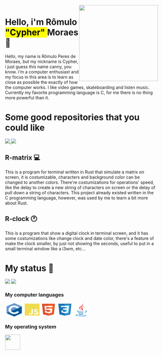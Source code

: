 <img align="right" width="260" height="250" src="https://media0.giphy.com/media/2IudUHdI075HL02Pkk/giphy.gif?cid=ecf05e47zfvkx09jcvinzxgzu1k5u3hq0c8451bqf8w70uub&ep=v1_gifs_search&rid=giphy.gif&ct=g">

<h1>Hello, i'm Rômulo <mark> "Cypher" </mark> Moraes 👋</h1>


Hello, my name is Rômulo Peres de Moraes, but my nickname is Cypher, i just guess this name canny, you know. i'm a computer enthusiast and my focus in
this area is to learn as close as possible the exactly of how the computer works. I like video games, skateboarding and listen music. Currently my
favorite programming language is C, for me there is no thing more powerful than it.

<h1>Some good repositories that you could like</h1>

<div>
   <!--
   <a href="https://github.com/Romulo-Moraes/Assembly-Toolkit">
      <img height="95px" src="https://github-readme-stats.vercel.app/api/pin/?username=Romulo-Moraes&repo=Assembly-Toolkit&theme=tokyonight">
   </a>
   -->
   <a href="https://github.com/Romulo-Moraes/R-matrix">
      <img height="95px" src="https://github-readme-stats.vercel.app/api/pin/?username=Romulo-Moraes&repo=R-matrix&theme=tokyonight">
   </a>
   <a href="https://github.com/Romulo-Moraes/R-clock">
      <img height="95px" src="https://github-readme-stats.vercel.app/api/pin/?username=Romulo-Moraes&repo=R-clock&theme=tokyonight">
   </a>
   <!--
   <a href="https://github.com/Romulo-Moraes/Holiday">
      <img height="95px" src="https://github-readme-stats.vercel.app/api/pin/?username=Romulo-Moraes&repo=Holiday&theme=tokyonight">
   </a>
   -->
</div>

<!--
<h2>Assembly-Toolkit ⚙️</h2>
Assembly-Tool kit is a framework for low level programming made when i was learning this type of tool, but i still 
developing it today too. This project has some code segments that implement some C standard functions, to goal of
speed and simplicity, supporting currently only x86 and x64 instructions set, for Nasm assembler.
-->

<h2>R-matrix 💻</h2>
This is a program for terminal written in Rust that simulate a matrix on screen, it is costumizable, characters
and background color can be changed to another colors. There're costumizations for operations' speed, like the 
delay to create a new string of characters on screen or the delay of pull down a string of characters. This project
already existed written in the C programming language, however, was used by me to learn a bit more about Rust.

<h2>R-clock 🕐</h2>
This is a program that show a digital clock in terminal screen, and it has some costumizations
like change clock and date color, there's a feature of make the clock smaller, by just not showing the seconds,
useful to put in a small terminal window like a i3wm, etc...

<!--
<h2>Holiday 🏖️</h2>
Holiday is a lightweight argument parser written in C for C programming language that allow you accept optional
and positional arguments, both of them with some salt, like make optional argument required, short optional argument name like
"-n foo" instead of "--name bar" is available too. This library try not break the good ways, to deal with this, the code,
functions, macros and types is separated by files ".c" and ".h". The project's README.md explain much better how to use it.
-->

<h1>My status 📖</h1>
<div>
   <img height="117px" src="https://github-readme-stats.vercel.app/api?username=Romulo-Moraes&theme=tokyonight&show_icons=true">
   <img height="117px" src="https://github-readme-stats.vercel.app/api/top-langs/?username=Romulo-Moraes&theme=tokyonight&layout=compact">
</div>

### My computer languages

<div>
   <!--<img align="center" height="40" width="50" src="https://github.com/devicons/devicon/blob/master/icons/rust/rust-plain.svg">-->
   <img align="center" height="45" width="60" src="https://github.com/devicons/devicon/blob/master/icons/c/c-original.svg">
   <img align="center" height="40" width="50" src="https://raw.githubusercontent.com/devicons/devicon/master/icons/javascript/javascript-plain.svg">
   <img align="center" height="40" width="50" src="https://github.com/devicons/devicon/blob/master/icons/html5/html5-original.svg">
   <img align="center" height="40" width="50" src="https://raw.githubusercontent.com/devicons/devicon/master/icons/css3/css3-original.svg">
   <img align="center" height="45" width="50" src="https://github.com/devicons/devicon/blob/master/icons/java/java-original.svg">
</div>

### My operating system

<div>
   <img align="center" height="50" width="50" src="https://www.vectorlogo.zone/logos/archlinux/archlinux-icon.svg">   
</div>
